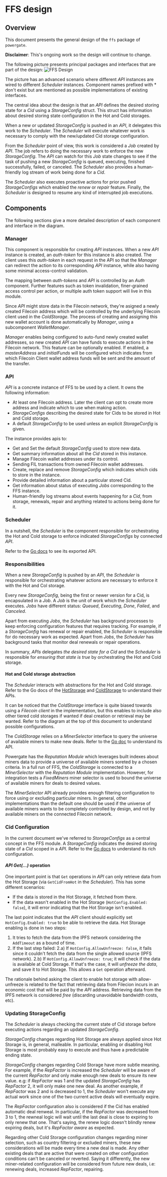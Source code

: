 # FFS design

## Overview

This document presents the general design of the `ffs` package of `powergate`.

**Disclaimer**: This's ongoing work so the design will continue to change.

The following picture presents principal packages and interfaces that are part of the design:
![FFS Design](https://user-images.githubusercontent.com/6136245/83649396-847d5700-a58d-11ea-8d93-5ea20ca1bda7.png)


The picture has an advanced scenario where different _API_ instances are wired to different _Scheduler_ instances. Component names prefixed with * don't exist but are mentioned as possible implementations of existing interfaces.

The central idea about the design is that an _API_ defines the desired storing state for a _Cid_ using a _StorageConfig_ struct. This struct has information about desired storing state configuration in the Hot and Cold storages.

When a new or updated _StorageConfig_ is pushed in an _API_, it delegates this work to the _Scheduler_. The _Scheduler_ will execute whatever work is necessary to comply with the new/updated Cid storage configuration.

From the _Scheduler_ point of view, this work is considered a _Job_ created by _API_. The job refers to doing the necessary work to enforce the new _StorageConfig_. The _API_ can watch for this _Job_ state changes to see if the task of pushing a new _StorageConfig_ is queued, executing, finished successfully, failed, or canceled. The _Scheduler_ also provides a human-friendly log stream of work being done for a _Cid_.

The _Scheduler_ also executes proactive actions for prior pushed _StorageConfigs_ which enabled the _renew_ or _repair_ feature. Finally, the _Scheduler_ is designed to resume any kind of interrupted job executions.

## Components
The following sections give a more detailed description of each component and interface in the diagram.

### Manager
This component is responsible for creating _API_ instances. When a new _API_ instance is created, an _auth-token_ for this instance is also created. The client uses this _auth-token_ in each request in the API so that the _Manager_ can redirect the action to its corresponding _API_ instance, while also having some minimal access-control validation.

The mapping between _auth-tokens_ and _API_ is controlled by an _Auth_ component. Further features such as token invalidation, finer-grained access control per action, or multiple auth token support will live in this module.

Since _API_ might store data in the Filecoin network, they're asigned a newly created Filecoin address which will be controlled by the underlying Filecoin client used in the _ColdStorage_. The process of creating and assigning this new wallet account is done automatically by _Manager_, using a subcomponent _WalletManager_.

_Manager_ enables being configured to auto-fund newly created wallet addresses, so new created _API_ can have funds to execute actions in the Filecoin network. This feature can be optionally enabled. If enabled, a _masterAddress_ and _initialFunds_ will be configured which indicates from which Filecoin Client wallet address funds will be sent and the amount of the transfer.


### API
_API_ is a concrete instance of FFS to be used by a client.
It owns the following information:
- At least one Filecoin address. Later the client can opt to create more address and indicate which to use when making action.
- _StorageConfigs_ describing the desired state for Cids to be stored in Hot and Cold storage.
- A default _StorageConfig_ to be used unless an explicit _StorageConfig_ is given.

The instance provides apis to:
- Get and Set the default _StorageConfig_ used to store new data.
- Get summary information about all the _Cid_ stored in this instance.
- Manage Filecoin wallet addresses under its control.
- Sending FIL transactions from owned Filecoin wallet addresses.
- Create, replace and remove _StorageConfig_ which indicates which cids to store in the instance.
- Provide detailed information about a particular stored Cid.
- Get information about status of executing _Jobs_ corresponding to the FFS instance.
- Human-friendly log streams about events happening for a _Cid_, from storage, renewals, repair and anything related to actions being done for it.

### Scheduler

In a nutshell, the _Scheduler_ is the component responsible for orchestrating the Hot and Cold storage to enforce indicated _StorageConfigs_ by connected _API_.

Refer to the [Go docs](https://pkg.go.dev/github.com/textileio/powergate/ffs/scheduler?tab=doc) to see its exported API.

### Responsibilities
When a new _StorageConfig_ is pushed by an _API_, the _Scheduler_ is responsible for orchestrating whatever actions are necessary to enforce it with the Hot and Col storage.

Every new _StorageConfig_, being the first or newer version for a Cid, is encapsulated in a _Job_. A _Job_ is the unit of work which the _Scheduler_ executes. _Jobs_ have different status: _Queued_, _Executing_, _Done_, _Failed_, and _Canceled_.

Apart from executing _Jobs_, the _Scheduler_ has background processes to keep enforcing configuration features that requires tracking. For example, if a _StorageConfig_ has renewal or repair enabled, the _Scheduler_ is responsible for do necessary work as expected.
Apart from _Jobs_, the _Scheduler_ has background tasks that monitor deal renewals or repair operations.

In summary, _APIs_ delegates *the desired state for a Cid* and the _Scheduler_ is responsible for *ensuring that state is true* by orchestrating the Hot and Cold storage.

#### Hot and Cold storage abstraction
The _Scheduler_ interacts with abstractions for the Hot and Cold storage.
Refer to the Go docs of the [HotStorage](https://pkg.go.dev/github.com/textileio/powergate@v0.0.1-beta.6/ffs?tab=doc#HotStorage) and [ColdStorage](https://pkg.go.dev/github.com/textileio/powergate@v0.0.1-beta.6/ffs?tab=doc#ColdStorage) to understand their APIs.

It can be noticed that the _ColdStorage_ interface is quite biased towards using a _Filecoin client_ in the implementation, but this enables to include also other tiered cold storages if wanted if deal creation or retrieval may be wanted. Refer to the diagram at the top of this document to understand possible configurations.

The _ColdStorage_ relies on a _MinerSelector_ interface to query the universe of available miners to make new deals. Refer to the [Go doc](https://pkg.go.dev/github.com/textileio/powergate/ffs@v0.0.1-beta.6?tab=doc#MinerSelector) to understand its API.

Powergate has the _Reputation Module_ which leverages built indexes about miners data to provide a universe of available miners soreted by a chosen criteria. In a full run of FFS, the _ColdStorage_ is connected to a _MinerSelector_ with the _Reputation Module_ implementation. However, for integration tests a _FixedMiners_ miner selector is used to bound the universe of available miners for deals to desired values.

The _MinerSelector_ API already provides enough filtering configuration to force using or excluding particular miners. In general, other implementations than the default one should be used if the universe of available miners wants to be completely controlled by design, and not by available miners on the connected Filecoin network.

### Cid Configuration
In the current document we've referred to _StorageConfigs_ as a central concept in the FFS module. A _StorageConfig_ indicates the desired storing state of a _Cid_ scoped in a _API_. Refer to the [Go docs](https://pkg.go.dev/github.com/textileio/powergate/ffs) to understand its rich configuration.


#### _API_ _Get(...)_ operation
One important point is that `Get` operations in _API_ can only retrieve data from the Hot Storage (via `GetCidFromHot` in the _Scheduler_).
This has some different scenarios:
- If the data is stored in the Hot Storage, it fetched from there.
- If the data wasn't enabled in the Hot Storage (`HotConfig.Enabled: false`), it will error indicating that the Hot Storage isn't enabled.

The last point indicates that the _API_ client should explicitly set `HotConfig.Enabled: true` to be able to retrieve the data. Hot Storage enabling is done in two steps:
1) It tries to fetch the data from the IPFS network considering the `AddTimeout` as a bound of time.
2) If the last step failed:
2.a) If `HotConfig.AllowUnfreeze: false`, it fails since it couldn't fetch the data from the single allowed source (IPFS network).
2.b) If `HotConfig.AllowUnfreeze: true`; it will check if the data is available at Cold Storage. If that's the case, it will _unfreeze the data_, and save it to Hot Storage. This allows a `Get` operation afterward.

The rationale behind asking the client to enable hot storage with allow-unfreeze is related to the fact that retrieving data from Filecion incurs in an economic cost that will be paid by the _API_ address. Retrieving data from the IPFS network is considered _free_ (discarding unavoidable bandwidth costs, etc).

### Updating StorageConfig
The _Scheduler_ is always checking the current state of Cid storage before executing actions regarding an updated _StorageConfig_.

_StorageConfig_ changes regarding Hot Storage are always applied since Hot Storage is, in general, malleable. In particular, enabling or disabling Hot Storage is most probably easy to execute and thus have a predictable ending state.

_StorageConfig_ changes regarding Cold Storage have more subtle meaning. For example, if the _RepFactor_ is increased the _Scheduler_ will be aware of the current _RepFactor_ and only make enough new deals to ensure its new value. e.g: if _RepFactor_ was 1 and the updated _StorageConfig_ has _RepFactor_ 2, it will only make one new deal. 
As another example, if _RepFactor_ was 2 and is decreased to 1, the _Scheduler_ won't execute any actual work since one of the two current active deals will eventually expire.

The _RepFactor_ configuration also is considered if the Cid has enabled automatic deal renweal. In particular, if the _RepFactor_ was decreased from 3 to 1, the rewneal logic will wait until the last deal is close to expiring to only renew that one. That's saying, the renew logic doesn't blindly renew expiring deals, but it's _RepFactor aware_ as expected.

Regarding other Cold Storage configuration changes regarding miner selection, such as country filtering or excluded miners, these new considerations will be made every time a new deal is made. Any other existing deals that are active that were created on other configuration conditions can't be canceled or reverted. Saying it differently, the new miner-related configuration will be considered from future new deals, i.e: renewing deals, increased _RepFactor_, repairing.
